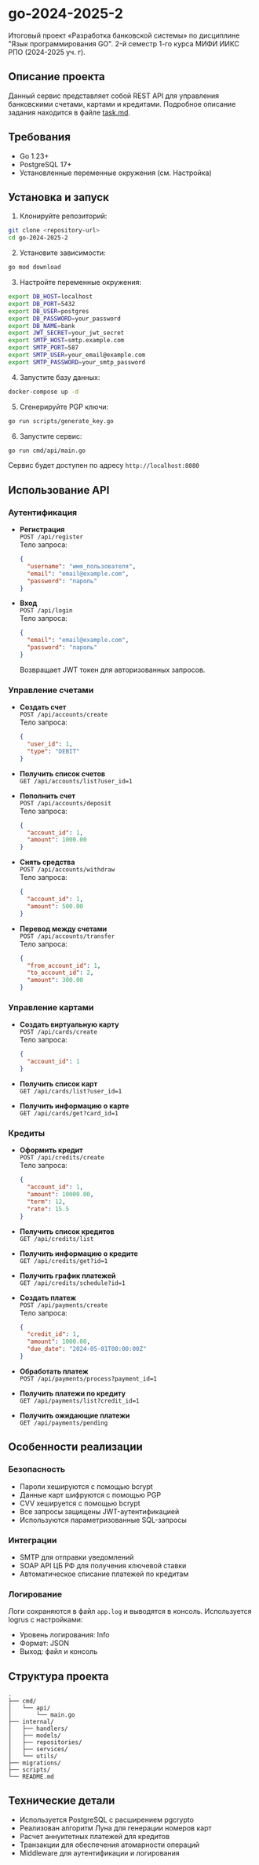 # go-2024-2025-2
Итоговый проект «Разработка банковской системы» по дисциплине "Язык программирования GO". 2-й семестр 1-го курса МИФИ ИИКС РПО (2024-2025 уч. г).

## Описание проекта

Данный сервис представляет собой REST API для управления банковскими счетами, картами и кредитами. Подробное описание задания находится в файле [task.md](task.md).

## Требования

- Go 1.23+
- PostgreSQL 17+
- Установленные переменные окружения (см. Настройка)

## Установка и запуск

1. Клонируйте репозиторий:
```bash
git clone <repository-url>
cd go-2024-2025-2
```

2. Установите зависимости:
```bash
go mod download
```

3. Настройте переменные окружения:
```bash
export DB_HOST=localhost
export DB_PORT=5432
export DB_USER=postgres
export DB_PASSWORD=your_password
export DB_NAME=bank
export JWT_SECRET=your_jwt_secret
export SMTP_HOST=smtp.example.com
export SMTP_PORT=587
export SMTP_USER=your_email@example.com
export SMTP_PASSWORD=your_smtp_password
```

4. Запустите базу данных:
```bash
docker-compose up -d
```

5. Сгенерируйте PGP ключи:
```bash
go run scripts/generate_key.go
```

6. Запустите сервис:
```bash
go run cmd/api/main.go
```

Сервис будет доступен по адресу `http://localhost:8080`

## Использование API

### Аутентификация

- **Регистрация**  
  `POST /api/register`  
  Тело запроса:
  ```json
  {
    "username": "имя_пользователя",
    "email": "email@example.com",
    "password": "пароль"
  }
  ```

- **Вход**  
  `POST /api/login`  
  Тело запроса:
  ```json
  {
    "email": "email@example.com",
    "password": "пароль"
  }
  ```
  Возвращает JWT токен для авторизованных запросов.

### Управление счетами

- **Создать счет**  
  `POST /api/accounts/create`  
  Тело запроса:
  ```json
  {
    "user_id": 1,
    "type": "DEBIT"
  }
  ```

- **Получить список счетов**  
  `GET /api/accounts/list?user_id=1`

- **Пополнить счет**  
  `POST /api/accounts/deposit`  
  Тело запроса:
  ```json
  {
    "account_id": 1,
    "amount": 1000.00
  }
  ```

- **Снять средства**  
  `POST /api/accounts/withdraw`  
  Тело запроса:
  ```json
  {
    "account_id": 1,
    "amount": 500.00
  }
  ```

- **Перевод между счетами**  
  `POST /api/accounts/transfer`  
  Тело запроса:
  ```json
  {
    "from_account_id": 1,
    "to_account_id": 2,
    "amount": 300.00
  }
  ```

### Управление картами

- **Создать виртуальную карту**  
  `POST /api/cards/create`  
  Тело запроса:
  ```json
  {
    "account_id": 1
  }
  ```

- **Получить список карт**  
  `GET /api/cards/list?user_id=1`

- **Получить информацию о карте**  
  `GET /api/cards/get?card_id=1`

### Кредиты

- **Оформить кредит**  
  `POST /api/credits/create`  
  Тело запроса:
  ```json
  {
    "account_id": 1,
    "amount": 10000.00,
    "term": 12,
    "rate": 15.5
  }
  ```

- **Получить список кредитов**  
  `GET /api/credits/list`

- **Получить информацию о кредите**  
  `GET /api/credits/get?id=1`

- **Получить график платежей**  
  `GET /api/credits/schedule?id=1`

- **Создать платеж**  
  `POST /api/payments/create`  
  Тело запроса:
  ```json
  {
    "credit_id": 1,
    "amount": 1000.00,
    "due_date": "2024-05-01T00:00:00Z"
  }
  ```

- **Обработать платеж**  
  `POST /api/payments/process?payment_id=1`

- **Получить платежи по кредиту**  
  `GET /api/payments/list?credit_id=1`

- **Получить ожидающие платежи**  
  `GET /api/payments/pending`

## Особенности реализации

### Безопасность
- Пароли хешируются с помощью bcrypt
- Данные карт шифруются с помощью PGP
- CVV хешируется с помощью bcrypt
- Все запросы защищены JWT-аутентификацией
- Используются параметризованные SQL-запросы

### Интеграции
- SMTP для отправки уведомлений
- SOAP API ЦБ РФ для получения ключевой ставки
- Автоматическое списание платежей по кредитам

### Логирование
Логи сохраняются в файл `app.log` и выводятся в консоль. Используется logrus с настройками:
- Уровень логирования: Info
- Формат: JSON
- Выход: файл и консоль

## Структура проекта

```
.
├── cmd/
│   └── api/
│       └── main.go
├── internal/
│   ├── handlers/
│   ├── models/
│   ├── repositories/
│   ├── services/
│   └── utils/
├── migrations/
├── scripts/
└── README.md
```

## Технические детали

- Используется PostgreSQL с расширением pgcrypto
- Реализован алгоритм Луна для генерации номеров карт
- Расчет аннуитетных платежей для кредитов
- Транзакции для обеспечения атомарности операций
- Middleware для аутентификации и логирования
